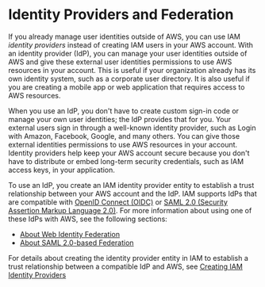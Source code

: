 # Identity Providers and Federation<a name="id_roles_providers"></a>

If you already manage user identities outside of AWS, you can use IAM *identity providers* instead of creating IAM users in your AWS account\. With an identity provider \(IdP\), you can manage your user identities outside of AWS and give these external user identities permissions to use AWS resources in your account\. This is useful if your organization already has its own identity system, such as a corporate user directory\. It is also useful if you are creating a mobile app or web application that requires access to AWS resources\.

When you use an IdP, you don't have to create custom sign\-in code or manage your own user identities; the IdP provides that for you\. Your external users sign in through a well\-known identity provider, such as Login with Amazon, Facebook, Google, and many others\. You can give those external identities permissions to use AWS resources in your account\. Identity providers help keep your AWS account secure because you don't have to distribute or embed long\-term security credentials, such as IAM access keys, in your application\.

To use an IdP, you create an IAM identity provider entity to establish a trust relationship between your AWS account and the IdP\. IAM supports IdPs that are compatible with [OpenID Connect \(OIDC\)](http://openid.net/connect/) or [SAML 2\.0 \(Security Assertion Markup Language 2\.0\)](https://wiki.oasis-open.org/security)\. For more information about using one of these IdPs with AWS, see the following sections: 
+ [About Web Identity Federation](id_roles_providers_oidc.md)
+ [About SAML 2\.0\-based Federation](id_roles_providers_saml.md)

For details about creating the identity provider entity in IAM to establish a trust relationship between a compatible IdP and AWS, see [Creating IAM Identity Providers](id_roles_providers_create.md)